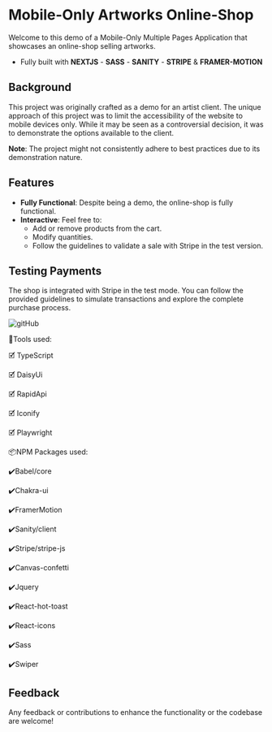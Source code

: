 # Mobile-Only Artworks Online-Shop

Welcome to this demo of a Mobile-Only Multiple Pages Application that showcases an online-shop selling artworks. 
- Fully built with **NEXTJS** - **SASS** - **SANITY** - **STRIPE** & **FRAMER-MOTION**

## Background
This project was originally crafted as a demo for an artist client. The unique approach of this project was to limit the accessibility of the website to mobile devices only. While it may be seen as a controversial decision, it was to demonstrate the options available to the client.

**Note**: The project might not consistently adhere to best practices due to its demonstration nature.

## Features

- **Fully Functional**: Despite being a demo, the online-shop is fully functional. 
- **Interactive**: Feel free to:
  - Add or remove products from the cart.
  - Modify quantities.
  - Follow the guidelines to validate a sale with Stripe in the test version.

## Testing Payments

The shop is integrated with Stripe in the test mode. You can follow the provided guidelines to simulate transactions and explore the complete purchase process.


![gitHub](https://user-images.githubusercontent.com/98230162/218258028-f2d8beea-238a-4d70-b4f3-1dc1cece1e88.PNG)

<p>🧰Tools used:</p>
<p>🗹 TypeScript</p>
<p>🗹 DaisyUi</p>
<p>🗹 RapidApi</p>
<p>🗹 Iconify</p>
<p>🗹 Playwright</p>

<p>📦NPM Packages used:</p>
<p>✔️Babel/core</p>
<p>✔️Chakra-ui</p>
<p>✔️FramerMotion</p>
<p>✔️Sanity/client</p>
<p>✔️Stripe/stripe-js</p>
<p>✔️Canvas-confetti</p>
<p>✔️Jquery</p>
<p>✔️React-hot-toast</p>
<p>✔️React-icons</p>
<p>✔️Sass</p>
<p>✔️Swiper</p>


## Feedback

Any feedback or contributions to enhance the functionality or the codebase are welcome!




